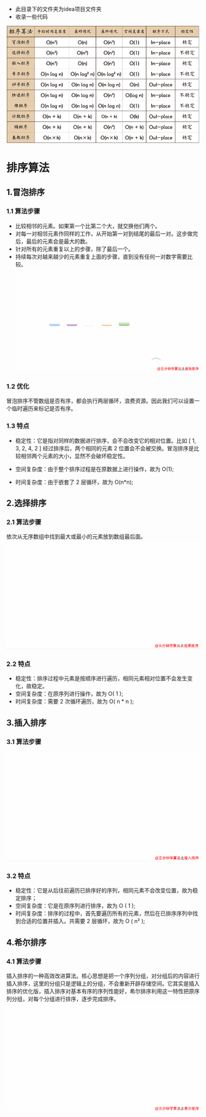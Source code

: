 - 此目录下的文件夹为idea项目文件夹
- 收录一些代码

![复杂度](img/1.png)

# 排序算法
## 1.冒泡排序
### 1.1 算法步骤
- 比较相邻的元素。如果第一个比第二个大，就交换他们两个。
- 对每一对相邻元素作同样的工作，从开始第一对到结尾的最后一对。这步做完后，最后的元素会是最大的数。
- 针对所有的元素重复以上的步骤，除了最后一个。
- 持续每次对越来越少的元素重复上面的步骤，直到没有任何一对数字需要比较。
![具体过程](img/1gif.gif)

### 1.2 优化
冒泡排序不管数组是否有序，都会执行两层循环，浪费资源。因此我们可以设置一个临时遍历来标记是否有序。
### 1.3 特点
- 稳定性：它是指对同样的数据进行排序，会不会改变它的相对位置。比如 [ 1, 3, 2, 4, 2 ] 经过排序后，两个相同的元素 2 位置会不会被交换。冒泡排序是比较相邻两个元素的大小，显然不会破坏稳定性。

- 空间复杂度：由于整个排序过程是在原数据上进行操作，故为 O(1);

- 时间复杂度：由于嵌套了 2 层循环，故为 O(n*n);
## 2.选择排序
### 2.1 算法步骤
依次从无序数组中找到最大或最小的元素放到数组最后面。
![具体过程](img/2gif.gif)
### 2.2 特点
- 稳定性：排序过程中元素是按顺序进行遍历，相同元素相对位置不会发生变化，故稳定。
- 空间复杂度：在原序列进行操作，故为 O( 1 );
- 时间复杂度：需要 2 次循环遍历，故为 O( n * n );

## 3.插入排序
### 3.1 算法步骤
![具体步骤](img/3gif.gif)
### 3.2 特点
- 稳定性：它是从后往前遍历已排序好的序列，相同元素不会改变位置，故为稳定排序；
- 空间复杂度：它是在原序列进行排序，故为 O ( 1 );
- 时间复杂度：排序的过程中，首先要遍历所有的元素，然后在已排序序列中找到合适的位置并插入。共需要 2 层循环，故为 O ( n² );

## 4.希尔排序
### 4.1 算法步骤
插入排序的一种高效改进算法。核心思想是把一个序列分组，对分组后的内容进行插入排序，这里的分组只是逻辑上的分组，不会重新开辟存储空间。它其实是插入排序的优化版，插入排序对基本有序的序列性能好，希尔排序利用这一特性把原序列分组，对每个分组进行排序，逐步完成排序。
![具体步骤](img/4gif.gif)